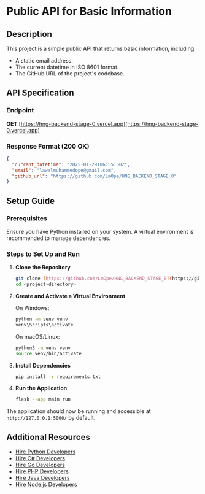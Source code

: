 # Public API for Basic Information

## Description
This project is a simple public API that returns basic information, including:
- A static email address.
- The current datetime in ISO 8601 format.
- The GitHub URL of the project's codebase.

## API Specification
### Endpoint
**GET** [https://hng-backend-stage-0.vercel.app](https://hng-backend-stage-0.vercel.app)

### Response Format (200 OK)
```json
{
  "current_datetime": "2025-01-29T06:55:50Z",
  "email": "lawalmuhammedope@gmail.com",
  "github_url": "https://github.com/LmOpe/HNG_BACKEND_STAGE_0"
}
```

## Setup Guide

### Prerequisites
Ensure you have Python installed on your system. A virtual environment is recommended to manage dependencies.

### Steps to Set Up and Run

1. **Clone the Repository**
   ```sh
   git clone [https://github.com/LmOpe/HNG_BACKEND_STAGE_0](https://github.com/LmOpe/HNG_BACKEND_STAGE_0)
   cd <project-directory>
   ```

2. **Create and Activate a Virtual Environment**
   
   On Windows:
   ```sh
   python -m venv venv
   venv\Scripts\activate
   ```
   
   On macOS/Linux:
   ```sh
   python3 -m venv venv
   source venv/bin/activate
   ```

3. **Install Dependencies**
   ```sh
   pip install -r requirements.txt
   ```

4. **Run the Application**
   ```sh
   flask --app main run
   ```

The application should now be running and accessible at `http://127.0.0.1:5000/` by default.

## Additional Resources
- [Hire Python Developers](https://hng.tech/hire/python-developers)
- [Hire C# Developers](https://hng.tech/hire/csharp-developers)
- [Hire Go Developers](https://hng.tech/hire/golang-developers)
- [Hire PHP Developers](https://hng.tech/hire/php-developers)
- [Hire Java Developers](https://hng.tech/hire/java-developers)
- [Hire Node.js Developers](https://hng.tech/hire/nodejs-developers)
